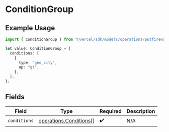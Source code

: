 # ConditionGroup

## Example Usage

```typescript
import { ConditionGroup } from "@vercel/sdk/models/operations/putfirewallconfig.js";

let value: ConditionGroup = {
  conditions: [
    {
      type: "geo_city",
      op: "gt",
    },
  ],
};
```

## Fields

| Field                                                            | Type                                                             | Required                                                         | Description                                                      |
| ---------------------------------------------------------------- | ---------------------------------------------------------------- | ---------------------------------------------------------------- | ---------------------------------------------------------------- |
| `conditions`                                                     | [operations.Conditions](../../models/operations/conditions.md)[] | :heavy_check_mark:                                               | N/A                                                              |